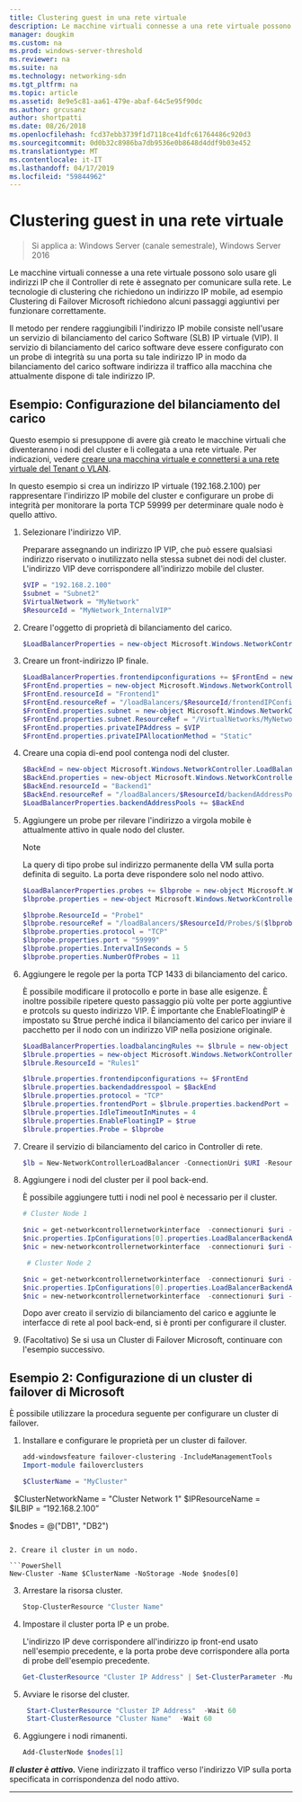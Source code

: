 ```yaml
---
title: Clustering guest in una rete virtuale
description: Le macchine virtuali connesse a una rete virtuale possono solo usare gli indirizzi IP che il Controller di rete è assegnato per comunicare sulla rete.  Le tecnologie di clustering che richiedono un indirizzo IP mobile, ad esempio Clustering di Failover Microsoft richiedono alcuni passaggi aggiuntivi per funzionare correttamente.
manager: dougkim
ms.custom: na
ms.prod: windows-server-threshold
ms.reviewer: na
ms.suite: na
ms.technology: networking-sdn
ms.tgt_pltfrm: na
ms.topic: article
ms.assetid: 8e9e5c81-aa61-479e-abaf-64c5e95f90dc
ms.author: grcusanz
author: shortpatti
ms.date: 08/26/2018
ms.openlocfilehash: fcd37ebb3739f1d7118ce41dfc61764486c920d3
ms.sourcegitcommit: 0d0b32c8986ba7db9536e0b8648d4ddf9b03e452
ms.translationtype: MT
ms.contentlocale: it-IT
ms.lasthandoff: 04/17/2019
ms.locfileid: "59844962"
---
```

# <a name="guest-clustering-in-a-virtual-network"></a>Clustering guest in una rete virtuale

>Si applica a: Windows Server (canale semestrale), Windows Server 2016

Le macchine virtuali connesse a una rete virtuale possono solo usare gli indirizzi IP che il Controller di rete è assegnato per comunicare sulla rete.  Le tecnologie di clustering che richiedono un indirizzo IP mobile, ad esempio Clustering di Failover Microsoft richiedono alcuni passaggi aggiuntivi per funzionare correttamente.

Il metodo per rendere raggiungibili l'indirizzo IP mobile consiste nell'usare un servizio di bilanciamento del carico Software \(SLB\) IP virtuale \(VIP\).  Il servizio di bilanciamento del carico software deve essere configurato con un probe di integrità su una porta su tale indirizzo IP in modo da bilanciamento del carico software indirizza il traffico alla macchina che attualmente dispone di tale indirizzo IP.


## <a name="example-load-balancer-configuration"></a>Esempio: Configurazione del bilanciamento del carico

Questo esempio si presuppone di avere già creato le macchine virtuali che diventeranno i nodi del cluster e li collegata a una rete virtuale.  Per indicazioni, vedere [creare una macchina virtuale e connettersi a una rete virtuale del Tenant o VLAN](https://technet.microsoft.com/windows-server-docs/networking/sdn/manage/create-a-tenant-vm).  

In questo esempio si crea un indirizzo IP virtuale (192.168.2.100) per rappresentare l'indirizzo IP mobile del cluster e configurare un probe di integrità per monitorare la porta TCP 59999 per determinare quale nodo è quello attivo.

1. Selezionare l'indirizzo VIP.<p>Preparare assegnando un indirizzo IP VIP, che può essere qualsiasi indirizzo riservato o inutilizzato nella stessa subnet dei nodi del cluster.  L'indirizzo VIP deve corrispondere all'indirizzo mobile del cluster.

   ```PowerShell
   $VIP = "192.168.2.100"
   $subnet = "Subnet2"
   $VirtualNetwork = "MyNetwork"
   $ResourceId = "MyNetwork_InternalVIP"
   ```

2. Creare l'oggetto di proprietà di bilanciamento del carico.

   ```PowerShell
   $LoadBalancerProperties = new-object Microsoft.Windows.NetworkController.LoadBalancerProperties
   ```

3. Creare un front\-indirizzo IP finale.

   ```PowerShell
   $LoadBalancerProperties.frontendipconfigurations += $FrontEnd = new-object Microsoft.Windows.NetworkController.LoadBalancerFrontendIpConfiguration
   $FrontEnd.properties = new-object Microsoft.Windows.NetworkController.LoadBalancerFrontendIpConfigurationProperties
   $FrontEnd.resourceId = "Frontend1"
   $FrontEnd.resourceRef = "/loadBalancers/$ResourceId/frontendIPConfigurations/$($FrontEnd.resourceId)"
   $FrontEnd.properties.subnet = new-object Microsoft.Windows.NetworkController.Subnet
   $FrontEnd.properties.subnet.ResourceRef = "/VirtualNetworks/MyNetwork/Subnets/Subnet2"
   $FrontEnd.properties.privateIPAddress = $VIP
   $FrontEnd.properties.privateIPAllocationMethod = "Static"
   ```

4. Creare una copia di\-end pool contenga nodi del cluster.

   ```PowerShell
   $BackEnd = new-object Microsoft.Windows.NetworkController.LoadBalancerBackendAddressPool
   $BackEnd.properties = new-object Microsoft.Windows.NetworkController.LoadBalancerBackendAddressPoolProperties
   $BackEnd.resourceId = "Backend1"
   $BackEnd.resourceRef = "/loadBalancers/$ResourceId/backendAddressPools/$($BackEnd.resourceId)"
   $LoadBalancerProperties.backendAddressPools += $BackEnd
   ```

5. Aggiungere un probe per rilevare l'indirizzo a virgola mobile è attualmente attivo in quale nodo del cluster. 

   >[!NOTE]
   >La query di tipo probe sul indirizzo permanente della VM sulla porta definita di seguito.  La porta deve rispondere solo nel nodo attivo. 

   ```PowerShell
   $LoadBalancerProperties.probes += $lbprobe = new-object Microsoft.Windows.NetworkController.LoadBalancerProbe
   $lbprobe.properties = new-object Microsoft.Windows.NetworkController.LoadBalancerProbeProperties

   $lbprobe.ResourceId = "Probe1"
   $lbprobe.resourceRef = "/loadBalancers/$ResourceId/Probes/$($lbprobe.resourceId)"
   $lbprobe.properties.protocol = "TCP"
   $lbprobe.properties.port = "59999"
   $lbprobe.properties.IntervalInSeconds = 5
   $lbprobe.properties.NumberOfProbes = 11
   ```

6. Aggiungere le regole per la porta TCP 1433 di bilanciamento del carico.<p>È possibile modificare il protocollo e porte in base alle esigenze.  È inoltre possibile ripetere questo passaggio più volte per porte aggiuntive e protcols su questo indirizzo VIP.  È importante che EnableFloatingIP è impostato su $true perché indica il bilanciamento del carico per inviare il pacchetto per il nodo con un indirizzo VIP nella posizione originale.

   ```PowerShell
   $LoadBalancerProperties.loadbalancingRules += $lbrule = new-object Microsoft.Windows.NetworkController.LoadBalancingRule
   $lbrule.properties = new-object Microsoft.Windows.NetworkController.LoadBalancingRuleProperties
   $lbrule.ResourceId = "Rules1"

   $lbrule.properties.frontendipconfigurations += $FrontEnd
   $lbrule.properties.backendaddresspool = $BackEnd 
   $lbrule.properties.protocol = "TCP"
   $lbrule.properties.frontendPort = $lbrule.properties.backendPort = 1433 
   $lbrule.properties.IdleTimeoutInMinutes = 4
   $lbrule.properties.EnableFloatingIP = $true
   $lbrule.properties.Probe = $lbprobe
   ```

7. Creare il servizio di bilanciamento del carico in Controller di rete.

   ```PowerShell
   $lb = New-NetworkControllerLoadBalancer -ConnectionUri $URI -ResourceId $ResourceId -Properties $LoadBalancerProperties -Force
   ```

8. Aggiungere i nodi del cluster per il pool back-end.<p>È possibile aggiungere tutti i nodi nel pool è necessario per il cluster.

   ```PowerShell
   # Cluster Node 1

   $nic = get-networkcontrollernetworkinterface  -connectionuri $uri -resourceid "ClusterNode1_Network-Adapter"
   $nic.properties.IpConfigurations[0].properties.LoadBalancerBackendAddressPools += $lb.properties.backendaddresspools[0]
   $nic = new-networkcontrollernetworkinterface  -connectionuri $uri -resourceid $nic.resourceid -properties $nic.properties -force

    # Cluster Node 2

   $nic = get-networkcontrollernetworkinterface  -connectionuri $uri -resourceid "ClusterNode2_Network-Adapter"
   $nic.properties.IpConfigurations[0].properties.LoadBalancerBackendAddressPools += $lb.properties.backendaddresspools[0]
   $nic = new-networkcontrollernetworkinterface  -connectionuri $uri -resourceid $nic.resourceid -properties $nic.properties -force
   ```

   Dopo aver creato il servizio di bilanciamento del carico e aggiunte le interfacce di rete al pool back-end, si è pronti per configurare il cluster.  

9. (Facoltativo) Se si usa un Cluster di Failover Microsoft, continuare con l'esempio successivo. 

## <a name="example-2-configuring-a-microsoft-failover-cluster"></a>Esempio 2: Configurazione di un cluster di failover di Microsoft

È possibile utilizzare la procedura seguente per configurare un cluster di failover.

1. Installare e configurare le proprietà per un cluster di failover.

   ```PowerShell
   add-windowsfeature failover-clustering -IncludeManagementTools
   Import-module failoverclusters

   $ClusterName = "MyCluster"
   
   $ClusterNetworkName = "Cluster Network 1"
   $IPResourceName =  
   $ILBIP = “192.168.2.100” 

   $nodes = @("DB1", "DB2")
   ```

2. Creare il cluster in un nodo.

   ```PowerShell
   New-Cluster -Name $ClusterName -NoStorage -Node $nodes[0]
   ```

3. Arrestare la risorsa cluster.

   ```PowerShell
   Stop-ClusterResource "Cluster Name" 
   ```

4. Impostare il cluster porta IP e un probe.<p>L'indirizzo IP deve corrispondere all'indirizzo ip front-end usato nell'esempio precedente, e la porta probe deve corrispondere alla porta di probe dell'esempio precedente.

   ```PowerShell
   Get-ClusterResource "Cluster IP Address" | Set-ClusterParameter -Multiple @{"Address"="$ILBIP";"ProbePort"="59999";"SubnetMask"="255.255.255.255";"Network"="$ClusterNetworkName";"EnableDhcp"=0}
   ```

5. Avviare le risorse del cluster.

   ```PowerShell
    Start-ClusterResource "Cluster IP Address"  -Wait 60 
    Start-ClusterResource "Cluster Name"  -Wait 60 
   ```

6. Aggiungere i nodi rimanenti.

   ```PowerShell
   Add-ClusterNode $nodes[1]
   ```

_**Il cluster è attivo.**_ Viene indirizzato il traffico verso l'indirizzo VIP sulla porta specificata in corrispondenza del nodo attivo.

---